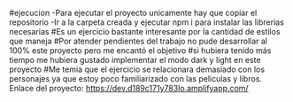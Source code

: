 #ejecucion
-Para ejecutar el proyecto unicamente hay que copiar el repositorio
-Ir a la carpeta creada y ejecutar npm i para instalar las librerias necesarias
#Es un ejercicio bastante interesante por la cantidad de estilos que maneja
#Por atender pendientes del trabajo no pude desarrollar al 100% este proyecto pero me encantó el objetivo
#si hubiera tenido más tiempo me hubiera gustado implementar el modo dark y light en este proyecto
#Me temia que el ejercicio se relacionara demasiado con los personajes ya que estoy poco familiarizado con las peliculas y libros.
Enlace del proyecto:
https://dev.d189c171y783lo.amplifyapp.com/


